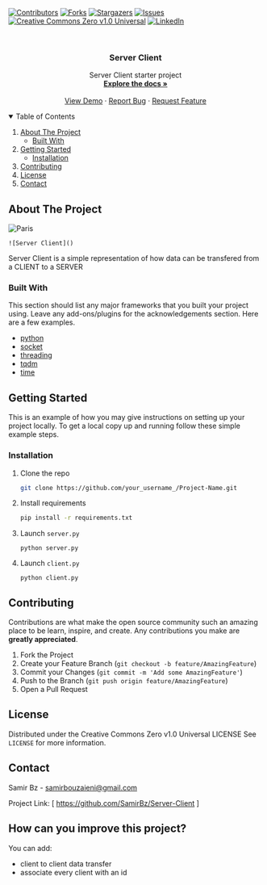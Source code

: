 
[![Contributors][contributors-shield]][contributors-url]
[![Forks][forks-shield]][forks-url]
[![Stargazers][stars-shield]][stars-url]
[![Issues][issues-shield]][issues-url]
[![Creative Commons Zero v1.0 Universal][license-shield]][license-url]
[![LinkedIn][linkedin-shield]][linkedin-url]



<!-- PROJECT LOGO -->
<br />
<p align="center">


  <h3 align="center">Server Client</h3>

  <p align="center">
    Server Client starter project
    <br />
    <a href="https://github.com/SamirBz/Server-Client"><strong>Explore the docs »</strong></a>
    <br />
    <br />
    <a href="https://github.com/SamirBz/Server-Client">View Demo</a>
    ·
    <a href="https://github.com/SamirBz/Server-Client/issues">Report Bug</a>
    ·
    <a href="https://github.com/SamirBz/Server-Client/issues">Request Feature</a>
  </p>
</p>



<!-- TABLE OF CONTENTS -->
<details open="open">
  <summary>Table of Contents</summary>
  <ol>
    <li>
      <a href="#about-the-project">About The Project</a>
      <ul>
        <li><a href="#built-with">Built With</a></li>
      </ul>
    </li>
    <li>
      <a href="#getting-started">Getting Started</a>
      <ul>
        <li><a href="#installation">Installation</a></li>
      </ul>
    </li>
    <li><a href="#contributing">Contributing</a></li>
    <li><a href="#license">License</a></li>
    <li><a href="#contact">Contact</a></li>
  </ol>
</details>



<!-- ABOUT THE PROJECT -->
## About The Project
<img src="https://user-images.githubusercontent.com/54173932/130932075-5b0fb487-ca9c-4b56-9b8a-0857690fda9c.gif" alt="Paris" class="center">

	![Server Client]()


Server Client is a simple representation of how data can be transfered from a CLIENT to a SERVER 



### Built With

This section should list any major frameworks that you built your project using. Leave any add-ons/plugins for the acknowledgements section. Here are a few examples.
* [python](https://www.python.org)
* [socket](https://docs.python.org/3/library/socket.html)
* [threading](https://docs.python.org/3/library/threading.html)
* [tqdm](https://github.com/tqdm/tqdm)
* [time](https://docs.python.org/3/library/time.html)


<!-- GETTING STARTED -->
## Getting Started

This is an example of how you may give instructions on setting up your project locally.
To get a local copy up and running follow these simple example steps.


### Installation

1. Clone the repo
   ```sh
   git clone https://github.com/your_username_/Project-Name.git
   ```
2. Install requirements 
   ```sh
   pip install -r requirements.txt  
   ```
3. Launch `server.py`
   ```PY
   python server.py
   ```
4. Launch `client.py`
   ```PY
   python client.py
   ```


<!-- CONTRIBUTING -->
## Contributing

Contributions are what make the open source community such an amazing place to be learn, inspire, and create. Any contributions you make are **greatly appreciated**.

1. Fork the Project
2. Create your Feature Branch (`git checkout -b feature/AmazingFeature`)
3. Commit your Changes (`git commit -m 'Add some AmazingFeature'`)
4. Push to the Branch (`git push origin feature/AmazingFeature`)
5. Open a Pull Request



<!-- LICENSE -->
## License

Distributed under the Creative Commons Zero v1.0 Universal LICENSE See `LICENSE` for more information.



<!-- CONTACT -->
## Contact

Samir Bz - samirbouzaieni@gmail.com

Project Link: [ https://github.com/SamirBz/Server-Client ]



<!-- DEV -->
## How can you improve this project?
You can add:
* client to client data transfer
* associate every client with an id 







<!-- MARKDOWN LINKS & IMAGES -->
<!-- https://www.markdownguide.org/basic-syntax/#reference-style-links -->
[contributors-shield]: https://img.shields.io/github/contributors/othneildrew/Best-README-Template.svg?style=for-the-badge
[contributors-url]: https://github.com/SamirBz/Server-Client/graphs/contributors
[forks-shield]: https://img.shields.io/github/forks/othneildrew/Best-README-Template.svg?style=for-the-badge
[forks-url]: https://github.com/SamirBz/Server-Client/network/members
[stars-shield]: https://img.shields.io/github/stars/othneildrew/Best-README-Template.svg?style=for-the-badge
[stars-url]: https://github.com/SamirBz/Server-Client/stargazers
[issues-shield]: https://img.shields.io/github/issues/othneildrew/Best-README-Template.svg?style=for-the-badge
[issues-url]: https://github.com/SamirBz/Server-Client/issues
[license-shield]: https://img.shields.io/github/license/othneildrew/Best-README-Template.svg?style=for-the-badge
[license-url]: https://github.com/SamirBz/Server-Client/blob/main/LICENSE
[linkedin-shield]: https://img.shields.io/badge/-LinkedIn-black.svg?style=for-the-badge&logo=linkedin&colorB=555
[linkedin-url]: https://linkedin.com/in/samirbz
[product-screenshot]: images/screenshot.png
